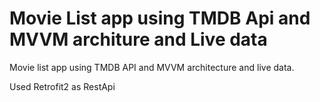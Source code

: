# Movie List app using TMDB Api and MVVM architure and Live data

Movie list app using TMDB API and MVVM architecture and live data.

Used Retrofit2 as RestApi


